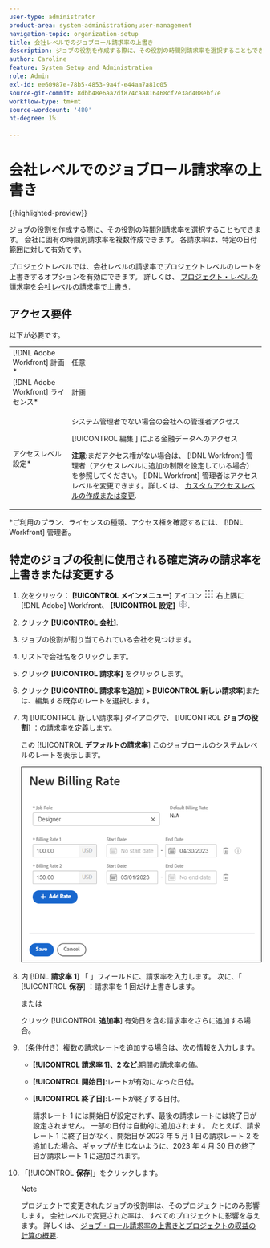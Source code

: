 ```yaml
---
user-type: administrator
product-area: system-administration;user-management
navigation-topic: organization-setup
title: 会社レベルでのジョブロール請求率の上書き
description: ジョブの役割を作成する際に、その役割の時間別請求率を選択することもできます。 会社に固有の時間別請求率を作成できます。
author: Caroline
feature: System Setup and Administration
role: Admin
exl-id: ee60987e-78b5-4853-9a4f-e44aa7a81c05
source-git-commit: 8dbb48e6aa2df874caa816468cf2e3ad408ebf7e
workflow-type: tm+mt
source-wordcount: '480'
ht-degree: 1%

---
```


# 会社レベルでのジョブロール請求率の上書き

{{highlighted-preview}}

ジョブの役割を作成する際に、その役割の時間別請求率を選択することもできます。 <span class="preview">会社に固有の時間別請求率を複数作成できます。 各請求率は、特定の日付範囲に対して有効です。</span>

プロジェクトレベルでは、会社レベルの請求率でプロジェクトレベルのレートを上書きするオプションを有効にできます。 詳しくは、 [プロジェクト・レベルの請求率を会社レベルの請求率で上書き](../../../manage-work/projects/project-finances/override-project-level-with-company-level-billing-rates.md).

## アクセス要件

以下が必要です。

<table style="table-layout:auto"> 
 <col> 
 <col> 
 <tbody> 
  <tr> 
   <td role="rowheader">[!DNL Adobe Workfront] 計画*</td> 
   <td> <p>任意 </p> </td> 
  </tr> 
  <tr> 
   <td role="rowheader">[!DNL Adobe Workfront] ライセンス*</td> 
   <td>計画</td> 
  </tr> 
  <tr> 
   <td role="rowheader">アクセスレベル設定*</td> 
   <td> <p>システム管理者でない場合の会社への管理者アクセス</p> <p>[!UICONTROL 編集 ] による金融データへのアクセス</p> <p><b>注意</b>:まだアクセス権がない場合は、 [!DNL Workfront] 管理者（アクセスレベルに追加の制限を設定している場合） を参照してください。 [!DNL Workfront] 管理者はアクセスレベルを変更できます。詳しくは、 <a href="../../../administration-and-setup/add-users/configure-and-grant-access/create-modify-access-levels.md" class="MCXref xref">カスタムアクセスレベルの作成または変更</a>.</p> </td> 
  </tr> 
 </tbody> 
</table>

&#42;ご利用のプラン、ライセンスの種類、アクセス権を確認するには、 [!DNL Workfront] 管理者。

## 特定のジョブの役割に使用される確定済みの請求率を上書きまたは変更する

1. 次をクリック： **[!UICONTROL メインメニュー]** アイコン ![](assets/main-menu-icon.png) 右上隅に [!DNL Adobe] Workfront、 **[!UICONTROL 設定]** ![](assets/gear-icon-settings.png).

1. クリック **[!UICONTROL 会社]**.
1. ジョブの役割が割り当てられている会社を見つけます。
1. <span class="preview">リストで会社名をクリックします。</span>
1. <span class="preview">クリック **[!UICONTROL 請求率]** をクリックします。</span>
1. <span class="preview">クリック **[!UICONTROL 請求率を追加] > [!UICONTROL 新しい請求率]**&#x200B;または、編集する既存のレートを選択します。</span>
1. <span class="preview">内 [!UICONTROL 新しい請求率] ダイアログで、 [!UICONTROL **ジョブの役割**] ：の請求率を定義します。</span>

   <span class="preview">この [!UICONTROL **デフォルトの請求率**] このジョブロールのシステムレベルのレートを表示します。</span>

   <span class="preview">![新しい請求率ダイアログ](assets/date-effective-billing-rates-for-company.png)</span>

1. <span class="preview">内 [!DNL **請求率 1**] 「 」フィールドに、請求率を入力します。 次に、「 [!UICONTROL **保存**] ：請求率を 1 回だけ上書きします。</span>

   <span class="preview">または</span>

   <span class="preview">クリック [!UICONTROL **追加率**] 有効日を含む請求率をさらに追加する場合。</span>

1. <span class="preview">（条件付き）複数の請求レートを追加する場合は、次の情報を入力します。</span>

   * <span class="preview">**[!UICONTROL 請求率 1]、2 など&#x200B;**:期間の請求率の値。</span>
   * <span class="preview">**[!UICONTROL 開始日&#x200B;]**:レートが有効になった日付。</span>
   * <span class="preview">**[!UICONTROL 終了日&#x200B;]**:レートが終了する日付。</span>

     <span class="preview">請求レート 1 には開始日が設定されず、最後の請求レートには終了日が設定されません。 一部の日付は自動的に追加されます。 たとえば、請求レート 1 に終了日がなく、開始日が 2023 年 5 月 1 日の請求レート 2 を追加した場合、ギャップが生じないように、2023 年 4 月 30 日の終了日が請求レート 1 に追加されます。</span>

1. <span class="preview">「[!UICONTROL **保存**]」をクリックします。</span>

   >[!NOTE]
   >
   >プロジェクトで変更されたジョブの役割率は、そのプロジェクトにのみ影響します。 会社レベルで変更された率は、すべてのプロジェクトに影響を与えます。 詳しくは、 [ジョブ・ロール請求率の上書きとプロジェクトの収益の計算の概要](../../../manage-work/projects/project-finances/override-role-billing-rates-and-calculate-project-revenue.md).
